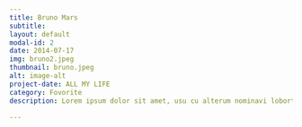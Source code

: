 ```yaml
---
title: Bruno Mars
subtitle: 
layout: default
modal-id: 2
date: 2014-07-17
img: bruno2.jpeg
thumbnail: bruno.jpeg
alt: image-alt
project-date: ALL MY LIFE
category: Fovorite
description: Lorem ipsum dolor sit amet, usu cu alterum nominavi lobortis. At duo novum diceret. Tantas apeirian vix et, usu sanctus postulant inciderint ut, populo diceret necessitatibus in vim. Cu eum dicam feugiat noluisse.

---
```

